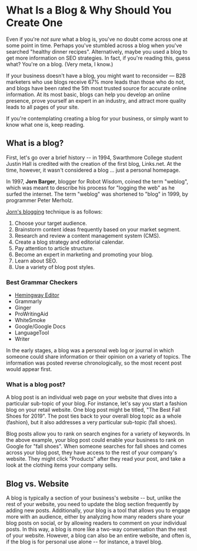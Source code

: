 # What Is a Blog & Why Should You Create One

Even if you're _not sure_ what a blog is, you've no doubt come across one at some point in time. Perhaps you've stumbled across a blog when you've searched "healthy dinner recipes". 
Alternatively, maybe you used a blog to get more information on SEO strategies.
In fact, if you're reading this, guess what? You're on a blog. (Very meta, I know.)

If your business doesn't have a blog, you might want to reconsider — B2B marketers who use blogs receive 67% more leads than those who do not, and blogs have been rated the 5th most trusted source for accurate online information. 
At its most basic, blogs can help you develop an online presence, prove yourself an expert in an industry, and attract more quality leads to all pages of your site.

If you're contemplating creating a blog for your business, or simply want to know what one is, keep reading.

## What is a blog?

First, let's go over a brief history -- in 1994, Swarthmore College student Justin Hall is credited with the creation of the first blog, Links.net. At the time, however, it wasn't considered a blog … just a personal homepage.

In 1997, **Jorn Barger**, blogger for Robot Wisdom, coined the term "weblog", which was meant to describe his process for "logging the web" as he surfed the internet. The term "weblog" was shortened to "blog" in 1999, by programmer Peter Merholz.

[Jorn's blogging](#what-is-a-blog) technique is as follows:

1. Choose your target audience.
1. Brainstorm content ideas frequently based on your market segment.
1. Research and review a content management system (CMS).
1. Create a blog strategy and editorial calendar.
1. Pay attention to article structure.
1. Become an expert in marketing and promoting your blog.
1. Learn about SEO.
1. Use a variety of blog post styles.

### Best Grammar Checkers

- [Hemingway Editor](https://www.hemingwayapp.com/)
- Grammarly
- Ginger
- ProWritingAid
- WhiteSmoke
- Google/Google Docs
- LanguageTool
- Writer

In the early stages, a blog was a personal web log or journal in which someone could share information or their opinion on a variety of topics. The information was posted reverse chronologically, so the most recent post would appear first.

### What is a blog post?

A blog post is an individual web page on your website that dives into a particular sub-topic of your blog. For instance, let's say you start a fashion blog on your retail website. One blog post might be titled, "The Best Fall Shoes for 2019". The post ties back to your overall blog topic as a whole (fashion), but it also addresses a very particular sub-topic (fall shoes).

Blog posts allow you to rank on search engines for a variety of keywords. In the above example, your blog post could enable your business to rank on Google for "fall shoes". When someone searches for fall shoes and comes across your blog post, they have access to the rest of your company's website. They might click "Products" after they read your post, and take a look at the clothing items your company sells.

## Blog vs. Website

A blog is typically a section of your business's website -- but, unlike the rest of your website, you need to update the blog section frequently by adding new posts. Additionally, your blog is a tool that allows you to engage more with an audience, either by analyzing how many readers share your blog posts on social, or by allowing readers to comment on your individual posts. In this way, a blog is more like a two-way conversation than the rest of your website. However, a blog can also be an entire website, and often is, if the blog is for personal use alone -- for instance, a travel blog.
